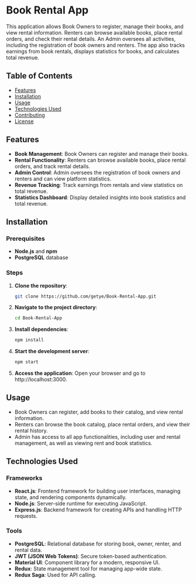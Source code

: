 # Book Rental App

This application allows Book Owners to register, manage their books, and view rental information. Renters can browse available books, place rental orders, and check their rental details. An Admin oversees all activities, including the registration of book owners and renters. The app also tracks earnings from book rentals, displays statistics for books, and calculates total revenue.

## Table of Contents
- [Features](#features)
- [Installation](#installation)
- [Usage](#usage)
- [Technologies Used](#technologies-used)
- [Contributing](#contributing)
- [License](#license)

## Features

- **Book Management**: Book Owners can register and manage their books.
- **Rental Functionality**: Renters can browse available books, place rental orders, and track rental details.
- **Admin Control**: Admin oversees the registration of book owners and renters and can view platform statistics.
- **Revenue Tracking**: Track earnings from rentals and view statistics on total revenue.
- **Statistics Dashboard**: Display detailed insights into book statistics and total revenue.

## Installation

### Prerequisites
- **Node.js** and **npm**
- **PostgreSQL** database

### Steps

1. **Clone the repository**:
   ```bash
   git clone https://github.com/getye/Book-Rental-App.git

2. **Navigate to the project directory**:
   ```bash
   cd Book-Rental-App

3. **Install dependencies**:
   ```bash
   npm install

4. **Start the development server**:
   ```bash
   npm start
5. **Access the application**: Open your browser and go to http://localhost:3000.

## Usage
- Book Owners can register, add books to their catalog, and view rental information.
- Renters can browse the book catalog, place rental orders, and view their rental history.
- Admin has access to all app functionalities, including user and rental management, as well as viewing rent and book statistics.

## Technologies Used

### Frameworks
- **React.js**: Frontend framework for building user interfaces, managing state, and rendering components dynamically.
- **Node.js**: Server-side runtime for executing JavaScript.
- **Express.js**: Backend framework for creating APIs and handling HTTP requests.

### Tools
- **PostgreSQL**: Relational database for storing book, owner, renter, and rental data.
- **JWT (JSON Web Tokens)**: Secure token-based authentication.
- **Material UI**: Component library for a modern, responsive UI.
- **Redux**: State management tool for managing app-wide state.
- **Redux Saga**: Used for API calling.